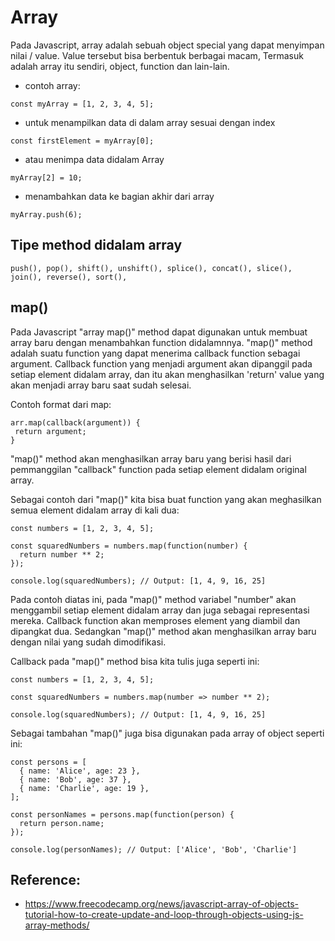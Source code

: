 # Array 

Pada Javascript, array adalah sebuah object special yang dapat menyimpan nilai / value. Value tersebut bisa berbentuk berbagai macam, Termasuk adalah array itu sendiri, object, function dan lain-lain.

- contoh array:
```
const myArray = [1, 2, 3, 4, 5];
```

- untuk menampilkan data di dalam array sesuai dengan index
```
const firstElement = myArray[0];
```

- atau menimpa data didalam Array
```
myArray[2] = 10;

```

- menambahkan data ke bagian akhir dari array 
```
myArray.push(6);

```

## Tipe method didalam array 

```
push(), pop(), shift(), unshift(), splice(), concat(), slice(), join(), reverse(), sort(),
```

## map()

Pada Javascript "array map()" method dapat digunakan untuk membuat array baru dengan menambahkan function didalamnnya. "map()" method adalah suatu function yang dapat menerima callback function sebagai argument. Callback function yang menjadi argument akan dipanggil pada setiap element didalam array, dan itu akan menghasilkan 'return' value yang akan menjadi array baru saat sudah selesai.

Contoh format dari map:
```
arr.map(callback(argument)) {
 return argument;
}
```

"map()" method akan menghasilkan array baru yang berisi hasil dari pemmanggilan "callback" function pada setiap element didalam original array. 

Sebagai contoh dari "map()" kita bisa buat function yang akan meghasilkan semua element didalam array di kali dua:

```
const numbers = [1, 2, 3, 4, 5];

const squaredNumbers = numbers.map(function(number) {
  return number ** 2;
});

console.log(squaredNumbers); // Output: [1, 4, 9, 16, 25]
```

Pada contoh diatas ini, pada "map()" method  variabel "number" akan menggambil setiap element didalam array dan juga sebagai representasi mereka. Callback function akan memproses element yang diambil dan dipangkat dua. Sedangkan "map()" method akan menghasilkan array baru dengan nilai yang sudah dimodifikasi.

Callback pada "map()" method bisa kita tulis juga seperti ini:

```
const numbers = [1, 2, 3, 4, 5];

const squaredNumbers = numbers.map(number => number ** 2);

console.log(squaredNumbers); // Output: [1, 4, 9, 16, 25]

```

Sebagai tambahan "map()" juga bisa digunakan pada array of object seperti ini:

```
const persons = [
  { name: 'Alice', age: 23 },
  { name: 'Bob', age: 37 },
  { name: 'Charlie', age: 19 },
];

const personNames = persons.map(function(person) {
  return person.name;
});

console.log(personNames); // Output: ['Alice', 'Bob', 'Charlie']

```





## Reference:
- https://www.freecodecamp.org/news/javascript-array-of-objects-tutorial-how-to-create-update-and-loop-through-objects-using-js-array-methods/
